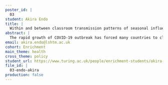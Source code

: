 ```yaml
---
poster_id: |
  03
student: Akira Endo
title: |
  Within and between classroom transmission patterns of seasonal influenza inform management of COVID-19 in schools
abstract: |
  The rapid growth of COVID-19 outbreak has forced many countries to close schools to prevent the spread of the disease among students. Although this may have been necessary to mitigate the initial impact of the epidemic, extended school closures can cause detrimental effects on both students and their households, and now some countries including the UK have been planning to reopen schools. Such policies need be accompanied by a strategy to minimise the risk of school outbreaks, however, the transmission dynamics within students, e.g. how students may transmit the disease within and between classes is not well known. As a result, it is uncertain whether the currently discussed measures, including reducing classes or limiting the number of students attending schools, would have expected prevent effects on transmission. To answer these questions, we developed a mathematical model stratifying contacts within and between classes and applied it to the previous school influenza outbreak data. Using the estimated intensity of transmission in schools with different class sizes and student populations, we discuss the possible effects of intervention measures against school outbreaks of COVID-19.
email: akira.endo@lshtm.ac.uk
cohort: Enrichment
main_theme: health
cross_theme: policy
student_url: https://www.turing.ac.uk/people/enrichment-students/akira-endo
file_id: |
  03-endo-akira
production: false
---
```

